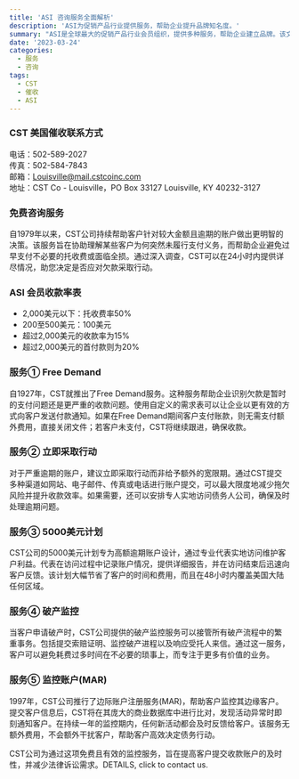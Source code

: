 ```yaml
---
title: 'ASI 咨询服务全面解析'
description: 'ASI为促销产品行业提供服务，帮助企业提升品牌知名度。'
summary: "ASI是全球最大的促销产品行业会员组织，提供多种服务，帮助企业建立品牌。该文档详解了其与CST的合作业务，以及多个专业的催收和客户服务计划，助力企业更有效地进行债务管理和收款。"
date: '2023-03-24'
categories:
  - 服务
  - 咨询
tags:
  - CST
  - 催收
  - ASI
---
```


### CST 美国催收联系方式

电话：502-589-2027  
传真：502-584-7843  
邮箱：Louisville@mail.cstcoinc.com  
地址：CST Co - Louisville，PO Box 33127 Louisville, KY 40232-3127

### 免费咨询服务

自1979年以来，CST公司持续帮助客户针对较大金额且逾期的账户做出更明智的决策。该服务旨在协助理解某些客户为何突然未履行支付义务，而帮助企业避免过早支付不必要的托收费或面临全损。通过深入调查，CST可以在24小时内提供详尽情况，助您决定是否应对欠款采取行动。

### ASI 会员收款率表

- 2,000美元以下：托收费率50%
- 200至500美元：100美元
- 超过2,000美元的收款率为15%
- 超过2,000美元的首付款则为20%

### 服务① Free Demand

自1927年，CST就推出了Free Demand服务。这种服务帮助企业识别欠款是暂时的支付问题还是更严重的收款问题。使用自定义的需求表可以让企业以更有效的方式向客户发送付款通知。如果在Free Demand期间客户支付账款，则无需支付额外费用，直接关闭文件；若客户未支付，CST将继续跟进，确保收款。

### 服务② 立即采取行动

对于严重逾期的账户，建议立即采取行动而非给予额外的宽限期。通过CST提交多种渠道如网站、电子邮件、传真或电话进行账户提交，可以最大限度地减少拖欠风险并提升收款效率。如果需要，还可以安排专人实地访问债务人公司，确保及时处理逾期问题。

### 服务③ 5000美元计划

CST公司的5000美元计划专为高额逾期账户设计，通过专业代表实地访问维护客户利益。代表在访问过程中记录账户情况，提供详细报告，并在访问结束后迅速向客户反馈。该计划大幅节省了客户的时间和费用，而且在48小时内覆盖美国大陆任何区域。

### 服务④ 破产监控

当客户申请破产时，CST公司提供的破产监控服务可以接管所有破产流程中的繁重事务。包括提交索赔证明、监控破产进程以及响应受托人来信。通过这一服务，客户可以避免耗费过多时间在不必要的琐事上，而专注于更多有价值的业务。

### 服务⑤ 监控账户(MAR)

1997年，CST公司推行了边际账户注册服务(MAR)，帮助客户监控其边缘客户。提交客户信息后，CST将在其庞大的商业数据库中进行比对，发现活动异常时即刻通知客户。在持续一年的监控期内，任何新活动都会及时反馈给客户。该服务无额外费用，不会额外干扰客户，帮助客户高效决定债务行动。

CST公司为通过这项免费且有效的监控服务，旨在提高客户提交收款账户的及时性，并减少法律诉讼需求。DETAILS, click to contact us.